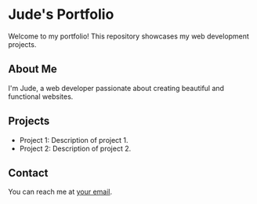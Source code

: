 # Jude's Portfolio

Welcome to my portfolio! This repository showcases my web development projects.

## About Me
I'm Jude, a web developer passionate about creating beautiful and functional websites.

## Projects
- Project 1: Description of project 1.
- Project 2: Description of project 2.

## Contact
You can reach me at [your email](mailto:your.email@example.com).
